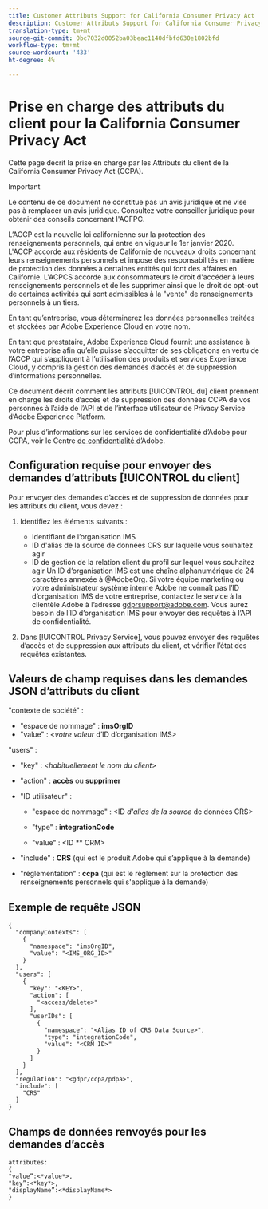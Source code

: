 ```yaml
---
title: Customer Attributs Support for California Consumer Privacy Act
description: Customer Attributs Support for California Consumer Privacy Act
translation-type: tm+mt
source-git-commit: 0bc7032d0052ba03beac1140dfbfd630e1802bfd
workflow-type: tm+mt
source-wordcount: '433'
ht-degree: 4%

---
```



# Prise en charge des attributs du client pour la California Consumer Privacy Act

Cette page décrit la prise en charge par les Attributs  du client de la California Consumer Privacy Act (CCPA).

>[!IMPORTANT]
>
>Le contenu de ce document ne constitue pas un avis juridique et ne vise pas à remplacer un avis juridique. Consultez votre conseiller juridique pour obtenir des conseils concernant l&#39;ACFPC.

L’ACCP est la nouvelle loi californienne sur la protection des renseignements personnels, qui entre en vigueur le 1er janvier 2020. L&#39;ACCP accorde aux résidents de Californie de nouveaux droits concernant leurs renseignements personnels et impose des responsabilités en matière de protection des données à certaines entités qui font des affaires en Californie. L&#39;ACPCS accorde aux consommateurs le droit d&#39;accéder à leurs renseignements personnels et de les supprimer ainsi que le droit de opt-out de certaines activités qui sont admissibles à la &quot;vente&quot; de renseignements personnels à un tiers.

En tant qu’entreprise, vous déterminerez les données personnelles traitées et stockées par Adobe Experience Cloud en votre nom.

En tant que prestataire, Adobe Experience Cloud fournit une assistance à votre entreprise afin qu’elle puisse s’acquitter de ses obligations en vertu de l’ACCP qui s’appliquent à l’utilisation des produits et services Experience Cloud, y compris la gestion des demandes d’accès et de suppression d’informations personnelles.

Ce document décrit comment les attributs [!UICONTROL du] client prennent en charge les droits d’accès et de suppression des données CCPA de vos personnes à l’aide de l’API et de l’interface utilisateur de Privacy Service d’Adobe Experience Platform.

Pour plus d’informations sur les services de confidentialité d’Adobe pour CCPA, voir le Centre [de confidentialité d’](https://www.adobe.com/privacy/ccpa.html)Adobe.

## Configuration requise pour envoyer des demandes d’attributs [!UICONTROL du client]

Pour envoyer des demandes d’accès et de suppression de données pour les attributs du client, vous devez :

1. Identifiez les éléments suivants :

   * Identifiant de l’organisation IMS
   * ID d&#39;alias de la source de données CRS sur laquelle vous souhaitez agir
   * ID de gestion de la relation client du profil sur lequel vous souhaitez agir
   Un ID d’organisation IMS est une chaîne alphanumérique de 24 caractères annexée à @AdobeOrg. Si votre équipe marketing ou votre administrateur système interne Adobe ne connaît pas l’ID d’organisation IMS de votre entreprise, contactez le service à la clientèle Adobe à l’adresse gdprsupport@adobe.com. Vous aurez besoin de l’ID d’organisation IMS pour envoyer des requêtes à l’API de confidentialité.

1. Dans [!UICONTROL Privacy Service], vous pouvez envoyer des requêtes d’accès et de suppression aux attributs du client, et vérifier l’état des requêtes existantes.

## Valeurs de champ requises dans les demandes JSON d’attributs  du client

&quot;contexte de société&quot; :

* &quot;espace de nommage&quot; : **imsOrgID**
* &quot;value&quot; : &lt;*votre valeur* d’ID d’organisation IMS>

&quot;users&quot; :

* &quot;key&quot; : &lt;*habituellement le nom du client*>

* &quot;action&quot; : **accès** ou **supprimer**

* &quot;ID utilisateur&quot; :

   * &quot;espace de nommage&quot; : &lt;ID *d&#39;alias de la source* de données CRS>

   * &quot;type&quot; : **integrationCode**

   * &quot;value&quot; : &lt;ID ** CRM>

* &quot;include&quot; : **CRS** (qui est le produit Adobe qui s’applique à la demande)

* &quot;réglementation&quot; : **ccpa** (qui est le règlement sur la protection des renseignements personnels qui s&#39;applique à la demande)

## Exemple de requête JSON

```
{
  "companyContexts": [
    {
      "namespace": "imsOrgID",
      "value": "<IMS_ORG_ID>"
    }
  ],
  "users": [
    {
      "key": "<KEY>",
      "action": [
        "<access/delete>"
      ],
      "userIDs": [
        {
          "namespace": "<Alias ID of CRS Data Source>",
          "type": "integrationCode",
          "value": "<CRM ID>"
        }
      ]
    }
  ],
  "regulation": "<gdpr/ccpa/pdpa>",
  "include": [
    "CRS"
  ]
}
```

## Champs de données renvoyés pour les demandes d’accès

```
attributes:
{
"value”:<*value*>,
"key”:<*key*>,
"displayName”:<*displayName*>
}
```
